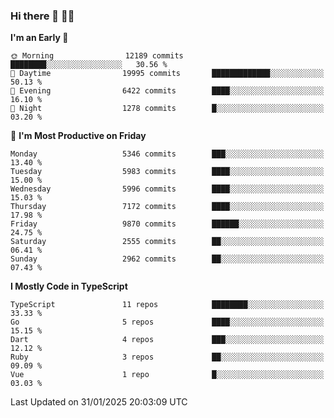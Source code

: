 ### Hi there 👋 🧑‍💻



<!--START_SECTION:waka-->
**I'm an Early 🐤** 

```text
🌞 Morning                12189 commits       ████████░░░░░░░░░░░░░░░░░   30.56 % 
🌆 Daytime                19995 commits       █████████████░░░░░░░░░░░░   50.13 % 
🌃 Evening                6422 commits        ████░░░░░░░░░░░░░░░░░░░░░   16.10 % 
🌙 Night                  1278 commits        █░░░░░░░░░░░░░░░░░░░░░░░░   03.20 % 
```
📅 **I'm Most Productive on Friday** 

```text
Monday                   5346 commits        ███░░░░░░░░░░░░░░░░░░░░░░   13.40 % 
Tuesday                  5983 commits        ████░░░░░░░░░░░░░░░░░░░░░   15.00 % 
Wednesday                5996 commits        ████░░░░░░░░░░░░░░░░░░░░░   15.03 % 
Thursday                 7172 commits        ████░░░░░░░░░░░░░░░░░░░░░   17.98 % 
Friday                   9870 commits        ██████░░░░░░░░░░░░░░░░░░░   24.75 % 
Saturday                 2555 commits        ██░░░░░░░░░░░░░░░░░░░░░░░   06.41 % 
Sunday                   2962 commits        ██░░░░░░░░░░░░░░░░░░░░░░░   07.43 % 
```


**I Mostly Code in TypeScript** 

```text
TypeScript               11 repos            ████████░░░░░░░░░░░░░░░░░   33.33 % 
Go                       5 repos             ████░░░░░░░░░░░░░░░░░░░░░   15.15 % 
Dart                     4 repos             ███░░░░░░░░░░░░░░░░░░░░░░   12.12 % 
Ruby                     3 repos             ██░░░░░░░░░░░░░░░░░░░░░░░   09.09 % 
Vue                      1 repo              █░░░░░░░░░░░░░░░░░░░░░░░░   03.03 % 
```




 Last Updated on 31/01/2025 20:03:09 UTC
<!--END_SECTION:waka-->


